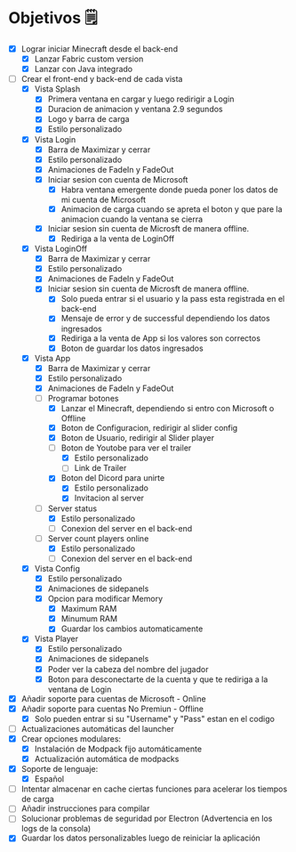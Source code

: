 <!-- OBJETIVOS -->
# Objetivos 🗒️
- [x] Lograr iniciar Minecraft desde el back-end
    - [x] Lanzar Fabric custom version
    - [x] Lanzar con Java integrado
- [ ] Crear el front-end y back-end de cada vista
    - [x] Vista Splash
        - [x] Primera ventana en cargar y luego redirigir a Login
        - [x] Duracion de animacion y ventana 2.9 segundos
        - [x] Logo y barra de carga
        - [x] Estilo personalizado
    - [x] Vista Login
        - [x] Barra de Maximizar y cerrar
        - [x] Estilo personalizado
        - [x] Animaciones de FadeIn y FadeOut
        - [x] Iniciar sesion con cuenta de Microsoft
            - [x] Habra ventana emergente donde pueda poner los datos de mi cuenta de Microsoft
            - [x] Animacion de carga cuando se apreta el boton y que pare la animacion cuando la ventana se cierra
        - [x] Iniciar sesion sin cuenta de Microsft de manera offline.
            - [x] Rediriga a la venta de LoginOff
    - [x] Vista LoginOff
        - [x] Barra de Maximizar y cerrar
        - [x] Estilo personalizado
        - [x] Animaciones de FadeIn y FadeOut
        - [x] Iniciar sesion sin cuenta de Microsft de manera offline.
            - [x] Solo pueda entrar si el usuario y la pass esta registrada en el back-end
            - [x] Mensaje de error y de successful dependiendo los datos ingresados
            - [x] Rediriga a la venta de App si los valores son correctos
            - [x] Boton de guardar los datos ingresados
    - [x] Vista App
        - [x] Barra de Maximizar y cerrar
        - [x] Estilo personalizado
        - [x] Animaciones de FadeIn y FadeOut
        - [ ] Programar botones
            - [x] Lanzar el Minecraft, dependiendo si entro con Microsoft o Offline
            - [x] Boton de Configuracion, redirigir al slider config
            - [x] Boton de Usuario, redirigir al Slider player
            - [ ] Boton de Youtobe para ver el trailer
                - [x] Estilo personalizado
                - [ ] Link de Trailer
            - [x] Boton del Dicord para unirte
                - [x] Estilo personalizado
                - [x] Invitacion al server
        - [ ] Server status
            - [x] Estilo personalizado
            - [ ] Conexion del server en el back-end
        - [ ] Server count players online
            - [x] Estilo personalizado
            - [ ] Conexion del server en el back-end
    - [x] Vista Config
        - [x] Estilo personalizado
        - [x] Animaciones de sidepanels
        - [x] Opcion para modificar Memory
            - [x] Maximum RAM
            - [x] Minumum RAM
            - [x] Guardar los cambios automaticamente
    - [x] Vista Player
        - [x] Estilo personalizado
        - [x] Animaciones de sidepanels
        - [x] Poder ver la cabeza del nombre del jugador
        - [x] Boton para desconectarte de la cuenta y que te rediriga a la ventana de Login
- [x] Añadir soporte para cuentas de Microsoft - Online
- [x] Añadir soporte para cuentas No Premiun - Offline
    - [x] Solo pueden entrar si su "Username" y "Pass" estan en el codigo
- [ ] Actualizaciones automáticas del launcher
- [x] Crear opciones modulares:
    - [x] Instalación de Modpack fijo automáticamente 
    - [x] Actualización automática de modpacks
- [x] Soporte de lenguaje:
    - [x] Español
- [ ] Intentar almacenar en cache ciertas funciones para acelerar los tiempos de carga
- [ ] Añadir instrucciones para compilar
- [ ] Solucionar problemas de seguridad por Electron (Advertencia en los logs de la consola)
- [x] Guardar los datos personalizables luego de reiniciar la aplicación